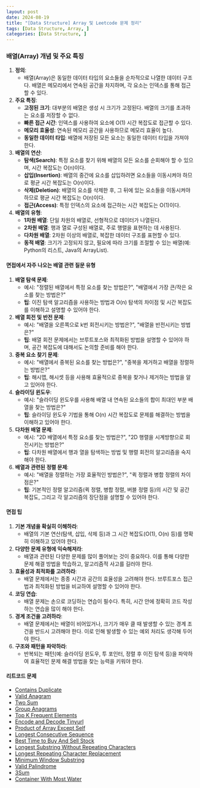 ```yaml
---
layout: post
date: 2024-08-19
title: "[Data Structure] Array 및 Leetcode 문제 정리"
tags: [Data Structure, Array, ]
categories: [Data Structure, ]
---
```



### 배열(Array) 개념 및 주요 특징

1. **정의**:
	- 배열(Array)은 동일한 데이터 타입의 요소들을 순차적으로 나열한 데이터 구조다. 배열은 메모리에서 연속된 공간을 차지하며, 각 요소는 인덱스를 통해 접근할 수 있다.
2. **주요 특징**:
	- **고정된 크기**: 대부분의 배열은 생성 시 크기가 고정된다. 배열의 크기를 초과하는 요소를 저장할 수 없다.
	- **빠른 접근 시간**: 인덱스를 사용하여 요소에 O(1) 시간 복잡도로 접근할 수 있다.
	- **메모리 효율성**: 연속된 메모리 공간을 사용하므로 메모리 효율이 높다.
	- **동일한 데이터 타입**: 배열에 저장된 모든 요소는 동일한 데이터 타입을 가져야 한다.
3. **배열의 연산**:
	- **탐색(Search)**: 특정 요소를 찾기 위해 배열의 모든 요소를 순회해야 할 수 있으며, 시간 복잡도는 O(n)이다.
	- **삽입(Insertion)**: 배열의 중간에 요소를 삽입하려면 요소들을 이동시켜야 하므로 평균 시간 복잡도는 O(n)이다.
	- **삭제(Deletion)**: 배열의 요소를 삭제한 후, 그 뒤에 있는 요소들을 이동시켜야 하므로 평균 시간 복잡도는 O(n)이다.
	- **접근(Access)**: 특정 인덱스의 요소에 접근하는 시간 복잡도는 O(1)이다.
4. **배열의 유형**:
	- **1차원 배열**: 단일 차원의 배열로, 선형적으로 데이터가 나열된다.
	- **2차원 배열**: 행과 열로 구성된 배열로, 주로 행렬을 표현하는 데 사용된다.
	- **다차원 배열**: 2차원 이상의 배열로, 복잡한 데이터 구조를 표현할 수 있다.
	- **동적 배열**: 크기가 고정되지 않고, 필요에 따라 크기를 조절할 수 있는 배열(예: Python의 리스트, Java의 ArrayList).

#### 면접에서 자주 나오는 배열 관련 질문 유형

1. **배열 탐색 문제**:
	- 예시: "정렬된 배열에서 특정 요소를 찾는 방법은?", "배열에서 가장 큰/작은 요소를 찾는 방법은?"
	- **팁**: 이진 탐색 알고리즘을 사용하는 방법과 O(n) 탐색의 차이점 및 시간 복잡도를 이해하고 설명할 수 있어야 한다.
2. **배열 회전 및 반전 문제**:
	- 예시: "배열을 오른쪽으로 k번 회전시키는 방법은?", "배열을 반전시키는 방법은?"
	- **팁**: 배열 회전 문제에서는 브루트포스와 최적화된 방법을 설명할 수 있어야 하며, 공간 복잡도에 대해서도 논의할 준비를 해야 한다.
3. **중복 요소 찾기 문제**:
	- 예시: "배열에서 중복된 요소를 찾는 방법은?", "중복을 제거하고 배열을 정렬하는 방법은?"
	- **팁**: 해시맵, 해시셋 등을 사용해 효율적으로 중복을 찾거나 제거하는 방법을 알고 있어야 한다.
4. **슬라이딩 윈도우**:
	- 예시: "슬라이딩 윈도우를 사용해 배열 내 연속된 요소들의 합이 최대인 부분 배열을 찾는 방법은?"
	- **팁**: 슬라이딩 윈도우 기법을 통해 O(n) 시간 복잡도로 문제를 해결하는 방법을 이해하고 있어야 한다.
5. **다차원 배열 문제**:
	- 예시: "2D 배열에서 특정 요소를 찾는 방법은?", "2D 행렬을 시계방향으로 회전시키는 방법은?"
	- **팁**: 다차원 배열에서 행과 열을 탐색하는 방법 및 행렬 회전의 알고리즘을 숙지해야 한다.
6. **배열과 관련된 정렬 문제**:
	- 예시: "배열을 정렬하는 가장 효율적인 방법은?", "퀵 정렬과 병합 정렬의 차이점은?"
	- **팁**: 기본적인 정렬 알고리즘(퀵 정렬, 병합 정렬, 버블 정렬 등)의 시간 및 공간 복잡도, 그리고 각 알고리즘의 장단점을 설명할 수 있어야 한다.

#### 면접 팁

1. **기본 개념을 확실히 이해하라**:
	- 배열의 기본 연산(탐색, 삽입, 삭제 등)과 그 시간 복잡도(O(1), O(n) 등)를 명확히 이해하고 있어야 한다.
2. **다양한 문제 유형에 익숙해져라**:
	- 배열과 관련된 다양한 문제를 많이 풀어보는 것이 중요하다. 이를 통해 다양한 문제 해결 방법을 학습하고, 알고리즘적 사고를 길러야 한다.
3. **효율성과 최적화를 고려하라**:
	- 배열 문제에서는 종종 시간과 공간의 효율성을 고려해야 한다. 브루트포스 접근법과 최적화된 방법을 비교하여 설명할 수 있어야 한다.
4. **코딩 연습**:
	- 배열 문제는 손으로 코딩하는 연습이 필수다. 특히, 시간 안에 정확히 코드 작성하는 연습을 많이 해야 한다.
5. **경계 조건을 고려하라**:
	- 배열 문제에서는 배열이 비어있거나, 크기가 매우 클 때 발생할 수 있는 경계 조건을 반드시 고려해야 한다. 이로 인해 발생할 수 있는 예외 처리도 생각해 두어야 한다.
6. **구조와 패턴을 파악하라**:
	- 반복되는 패턴(예: 슬라이딩 윈도우, 투 포인터, 정렬 후 이진 탐색 등)을 파악하여 효율적인 문제 해결 방법을 찾는 능력을 키워야 한다.

#### 리트코드 문제

- [Contains Duplicate](https://leetcode.com/problems/contains-duplicate/)
- [Valid Anagram](https://leetcode.com/problems/valid-anagram/description/)
- [Two Sum](https://leetcode.com/problems/two-sum/)
- [Group Anagrams](https://leetcode.com/problems/group-anagrams/)
- [Top K Frequent Elements](https://leetcode.com/problems/top-k-frequent-elements/)
- [Encode and Decode Tinyurl](https://leetcode.com/problems/encode-and-decode-tinyurl/description/)
- [Product of Array Except Self](https://leetcode.com/problems/product-of-array-except-self/)
- [Longest Consecutive Sequence](https://leetcode.com/problems/longest-consecutive-sequence/)
- [Best Time to Buy And Sell Stock](https://leetcode.com/problems/best-time-to-buy-and-sell-stock/)
- [Longest Substring Without Repeating Characters](https://leetcode.com/problems/longest-substring-without-repeating-characters/)
- [Longest Repeating Character Replacement](https://leetcode.com/problems/longest-repeating-character-replacement/)
- [Minimum Window Substring](https://leetcode.com/problems/minimum-window-substring/)
- [Valid Palindrome](https://leetcode.com/problems/valid-palindrome/)
- [3Sum](https://leetcode.com/problems/3sum/)
- [Container With Most Water](https://leetcode.com/problems/container-with-most-water/)
